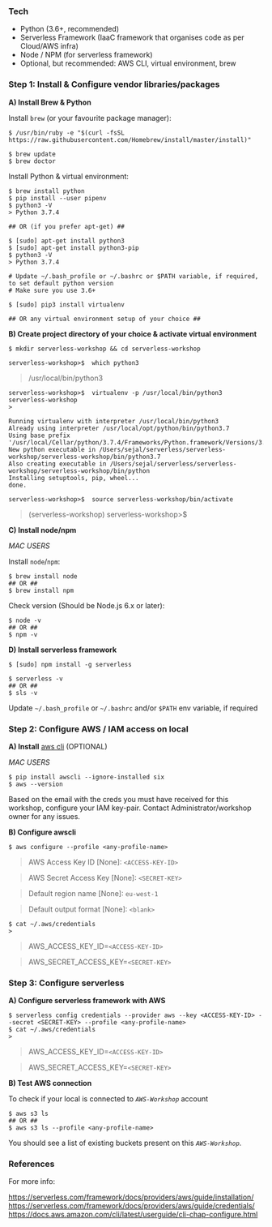 ### Tech
- Python (3.6+, recommended)
- Serverless Framework (IaaC framework that organises code as per Cloud/AWS infra)
- Node / NPM (for serverless framework)
- Optional, but recommended: AWS CLI, virtual environment, brew

### Step 1: Install & Configure vendor libraries/packages

**A) Install Brew & Python**

Install `brew` (or your favourite package manager):
```
$ /usr/bin/ruby -e "$(curl -fsSL https://raw.githubusercontent.com/Homebrew/install/master/install)"

$ brew update
$ brew doctor
```

Install Python & virtual environment:

```
$ brew install python
$ pip install --user pipenv
$ python3 -V
> Python 3.7.4

## OR (if you prefer apt-get) ##

$ [sudo] apt-get install python3
$ [sudo] apt-get install python3-pip
$ python3 -V
> Python 3.7.4

# Update ~/.bash_profile or ~/.bashrc or $PATH variable, if required, to set default python version
# Make sure you use 3.6+

$ [sudo] pip3 install virtualenv

## OR any virtual environment setup of your choice ##
```

**B) Create project directory of your choice & activate virtual environment**
```
$ mkdir serverless-workshop && cd serverless-workshop

serverless-workshop>$  which python3
```
> /usr/local/bin/python3

```
serverless-workshop>$  virtualenv -p /usr/local/bin/python3 serverless-workshop
>
```
```
Running virtualenv with interpreter /usr/local/bin/python3
Already using interpreter /usr/local/opt/python/bin/python3.7
Using base prefix '/usr/local/Cellar/python/3.7.4/Frameworks/Python.framework/Versions/3.7'
New python executable in /Users/sejal/serverless/serverless-workshop/serverless-workshop/bin/python3.7
Also creating executable in /Users/sejal/serverless/serverless-workshop/serverless-workshop/bin/python
Installing setuptools, pip, wheel...
done.
```
```
serverless-workshop>$  source serverless-workshop/bin/activate
```
> (serverless-workshop) serverless-workshop>$


**C) Install node/npm**

*MAC USERS*

Install `node`/`npm`:
```
$ brew install node
## OR ##
$ brew install npm
```

Check version (Should be Node.js 6.x or later):
```
$ node -v
## OR ##
$ npm -v
```

**D) Install serverless framework**

```
$ [sudo] npm install -g serverless

$ serverless -v
## OR ##
$ sls -v
```

Update `~/.bash_profile` or `~/.bashrc` and/or `$PATH` env variable, if required


### Step 2: Configure AWS / IAM access on local

**A) Install** [aws cli](https://github.com/aws/aws-cli#installation) (OPTIONAL)

*MAC USERS*
```
$ pip install awscli --ignore-installed six
$ aws --version
```

Based on the email with the creds you must have received for this workshop, configure your IAM key-pair. 
Contact Administrator/workshop owner for any issues.

**B) Configure awscli**
```
$ aws configure --profile <any-profile-name>
```
> AWS Access Key ID [None]: `<ACCESS-KEY-ID>`
  
> AWS Secret Access Key [None]: `<SECRET-KEY>`
  
> Default region name [None]: `eu-west-1`

> Default output format [None]: `<blank>`

```
$ cat ~/.aws/credentials
>
```
> <any profile name>
  
> AWS_ACCESS_KEY_ID=`<ACCESS-KEY-ID>`
  
> AWS_SECRET_ACCESS_KEY=`<SECRET-KEY>`


### Step 3: Configure serverless

**A) Configure serverless framework with AWS**
```
$ serverless config credentials --provider aws --key <ACCESS-KEY-ID> --secret <SECRET-KEY> --profile <any-profile-name>
$ cat ~/.aws/credentials
>
```
> <any-profile-name>
  
> AWS_ACCESS_KEY_ID=`<ACCESS-KEY-ID>`
  
> AWS_SECRET_ACCESS_KEY=`<SECRET-KEY>`


**B) Test AWS connection**

To check if your local is connected to *`AWS-Workshop`* account
```
$ aws s3 ls
## OR ##
$ aws s3 ls --profile <any-profile-name>
```
You should see a list of existing buckets present on this *`AWS-Workshop`*. 

### References

For more info:

https://serverless.com/framework/docs/providers/aws/guide/installation/
https://serverless.com/framework/docs/providers/aws/guide/credentials/
https://docs.aws.amazon.com/cli/latest/userguide/cli-chap-configure.html
